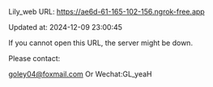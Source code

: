 Lily_web URL: https://ae6d-61-165-102-156.ngrok-free.app

Updated at: 2024-12-09 23:00:45

If you cannot open this URL, the server might be down.

Please contact: 

goley04@foxmail.com Or Wechat:GL_yeaH